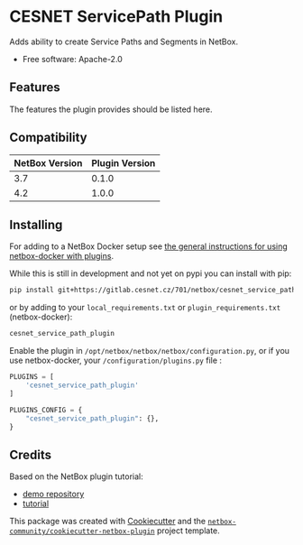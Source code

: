 # CESNET ServicePath Plugin

Adds ability to create Service Paths and Segments in NetBox.


* Free software: Apache-2.0


## Features

The features the plugin provides should be listed here.

## Compatibility

| NetBox Version | Plugin Version |
|----------------|----------------|
|     3.7        |      0.1.0     |
|     4.2        |      1.0.0     |

## Installing

For adding to a NetBox Docker setup see
[the general instructions for using netbox-docker with plugins](https://github.com/netbox-community/netbox-docker/wiki/Using-Netbox-Plugins).

While this is still in development and not yet on pypi you can install with pip:

```bash
pip install git+https://gitlab.cesnet.cz/701/netbox/cesnet_service_path_plugin.git
```

or by adding to your `local_requirements.txt` or `plugin_requirements.txt` (netbox-docker):

```bash
cesnet_service_path_plugin
```

Enable the plugin in `/opt/netbox/netbox/netbox/configuration.py`,
 or if you use netbox-docker, your `/configuration/plugins.py` file :

```python
PLUGINS = [
    'cesnet_service_path_plugin'
]

PLUGINS_CONFIG = {
    "cesnet_service_path_plugin": {},
}
```

## Credits

Based on the NetBox plugin tutorial:

- [demo repository](https://github.com/netbox-community/netbox-plugin-demo)
- [tutorial](https://github.com/netbox-community/netbox-plugin-tutorial)

This package was created with [Cookiecutter](https://github.com/audreyr/cookiecutter) and the [`netbox-community/cookiecutter-netbox-plugin`](https://github.com/netbox-community/cookiecutter-netbox-plugin) project template.
